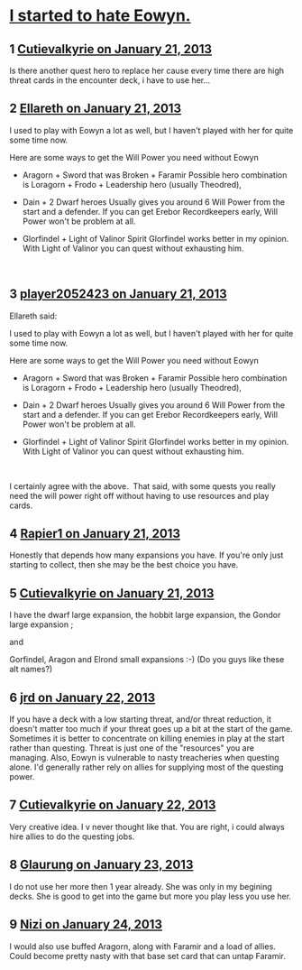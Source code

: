 # [I started to hate Eowyn.](https://community.fantasyflightgames.com/topic/77861-i-started-to-hate-eowyn/)

## 1 [Cutievalkyrie on January 21, 2013](https://community.fantasyflightgames.com/topic/77861-i-started-to-hate-eowyn/?do=findComment&comment=750972)

Is there another quest hero to replace her cause every time there are high threat cards in the encounter deck, i have to use her…

## 2 [Ellareth on January 21, 2013](https://community.fantasyflightgames.com/topic/77861-i-started-to-hate-eowyn/?do=findComment&comment=750982)

I used to play with Eowyn a lot as well, but I haven't played with her for quite some time now.

Here are some ways to get the Will Power you need without Eowyn

- Aragorn + Sword that was Broken + Faramir
Possible hero combination is Loragorn + Frodo + Leadership hero (usually Theodred),

- Dain + 2 Dwarf heroes
Usually gives you around 6 Will Power from the start and a defender. If you can get Erebor Recordkeepers early, Will Power won't be problem at all.

- Glorfindel + Light of Valinor
Spirit Glorfindel works better in my opinion. With Light of Valinor you can quest without exhausting him.

 

## 3 [player2052423 on January 21, 2013](https://community.fantasyflightgames.com/topic/77861-i-started-to-hate-eowyn/?do=findComment&comment=751064)

Ellareth said:

I used to play with Eowyn a lot as well, but I haven't played with her for quite some time now.

Here are some ways to get the Will Power you need without Eowyn

- Aragorn + Sword that was Broken + Faramir
Possible hero combination is Loragorn + Frodo + Leadership hero (usually Theodred),

- Dain + 2 Dwarf heroes
Usually gives you around 6 Will Power from the start and a defender. If you can get Erebor Recordkeepers early, Will Power won't be problem at all.

- Glorfindel + Light of Valinor
Spirit Glorfindel works better in my opinion. With Light of Valinor you can quest without exhausting him.

 

I certainly agree with the above.  That said, with some quests you really need the will power right off without having to use resources and play cards.

## 4 [Rapier1 on January 21, 2013](https://community.fantasyflightgames.com/topic/77861-i-started-to-hate-eowyn/?do=findComment&comment=751236)

Honestly that depends how many expansions you have. If you're only just starting to collect, then she may be the best choice you have.

## 5 [Cutievalkyrie on January 21, 2013](https://community.fantasyflightgames.com/topic/77861-i-started-to-hate-eowyn/?do=findComment&comment=751247)

I have the dwarf large expansion, the hobbit large expansion, the Gondor large expansion ;

and 

Gorfindel, Aragon and Elrond small expansions :-) (Do you guys like these alt names?) 

## 6 [jrd on January 22, 2013](https://community.fantasyflightgames.com/topic/77861-i-started-to-hate-eowyn/?do=findComment&comment=751380)

If you have a deck with a low starting threat, and/or threat reduction, it doesn't matter too much if your threat goes up a bit at the start of the game. Sometimes it is better to concentrate on killing enemies in play at the start rather than questing. Threat is just one of the "resources" you are managing. Also, Eowyn is vulnerable to nasty treacheries when questing alone. I'd generally rather rely on allies for supplying most of the questing power.

## 7 [Cutievalkyrie on January 22, 2013](https://community.fantasyflightgames.com/topic/77861-i-started-to-hate-eowyn/?do=findComment&comment=751401)

Very creative idea. I v never thought like that. You are right, i could always hire allies to do the questing jobs.

## 8 [Glaurung on January 23, 2013](https://community.fantasyflightgames.com/topic/77861-i-started-to-hate-eowyn/?do=findComment&comment=751991)

I do not use her more then 1 year already. She was only in my begining decks. She is good to get into the game but more you play less you use her.

## 9 [Nizi on January 24, 2013](https://community.fantasyflightgames.com/topic/77861-i-started-to-hate-eowyn/?do=findComment&comment=752886)

I would also use buffed Aragorn, along with Faramir and a load of allies. Could become pretty nasty with that base set card that can untap Faramir.

